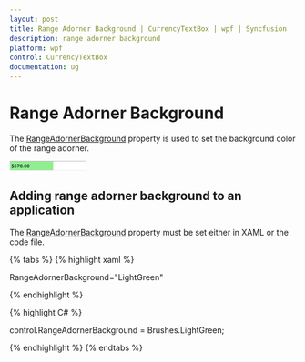 ```yaml
---
layout: post
title: Range Adorner Background | CurrencyTextBox | wpf | Syncfusion
description: range adorner background
platform: wpf
control: CurrencyTextBox 
documentation: ug
---
```


# Range Adorner Background

The [RangeAdornerBackground](https://help.syncfusion.com/cr/cref_files/wpf/Syncfusion.Shared.Wpf~Syncfusion.Windows.Shared.EditorBase~RangeAdornerBackground.html) property is used to set the background color of the range adorner. 

![Range adorner background](Range-Adorner-Background_images/Range-Adorner-Background_img1.png)

## Adding range adorner background to an application 

The [RangeAdornerBackground](https://help.syncfusion.com/cr/cref_files/wpf/Syncfusion.Shared.Wpf~Syncfusion.Windows.Shared.EditorBase~RangeAdornerBackground.html) property must be set either in XAML or the code file.

{% tabs %}
{% highlight xaml %}

RangeAdornerBackground="LightGreen"
 
{% endhighlight %}
 
{% highlight C# %}
 
control.RangeAdornerBackground = Brushes.LightGreen;

{% endhighlight %}
{% endtabs %}
